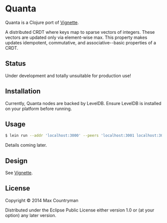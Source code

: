# Quanta

Quanta is a Clojure port of [Vignette](https://github.com/avibryant/vignette).

A distributed CRDT where keys map to sparse vectors of integers. These vectors
are updated only via element-wise max. This property makes updates idempotent,
commutative, and associative--basic properties of a CRDT.

## Status

Under development and totally unsuitable for production use!

## Installation

Currently, Quanta nodes are backed by LevelDB. Ensure LevelDB is installed on
your platform before running.

## Usage

```sh
$ lein run --addr 'localhost:3000' --peers 'localhost:3001 localhost:3002'
```

Details coming later.

## Design

See [Vignette](https://github.com/avibryant/vignette/blob/master/README.md).

## License

Copyright © 2014 Max Countryman

Distributed under the Eclipse Public License either version 1.0 or (at
your option) any later version.
